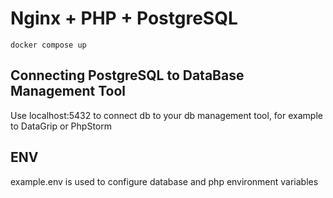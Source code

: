 # Nginx + PHP + PostgreSQL
    docker compose up

## Connecting PostgreSQL to DataBase Management Tool
Use localhost:5432 to connect db to your db management tool, for example to DataGrip or PhpStorm

## ENV
example.env is used to configure database and php environment variables